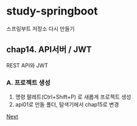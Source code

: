 # study-springboot
스프링부트 저장소 다시 만들기

## chap14. API서버 / JWT
REST API와 JWT

### A. 프로젝트 생성
1. 명령 팔레트(Ctrl+Shift+P) 로 새롭게 프로젝트 생성
2. api01로 만들 폴더, 탐색기에서 chap15로 변경



[Next](https://github.com/hugoMGSung/study-springboot/blob/main/CHAP16.md)
